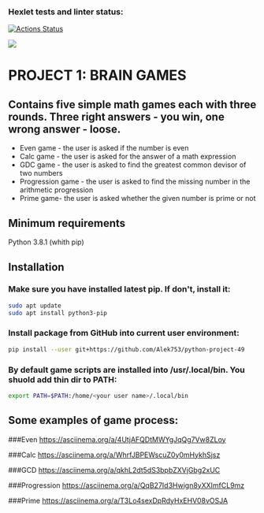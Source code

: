 ### Hexlet tests and linter status:
[![Actions Status](https://github.com/Alek753/python-project-49/workflows/hexlet-check/badge.svg)](https://github.com/Alek753/python-project-49/actions)

<a href="https://codeclimate.com/github/Alek753/python-project-49/maintainability"><img src="https://api.codeclimate.com/v1/badges/01099b6f06eb56df74a9/maintainability" /></a>

# PROJECT 1: BRAIN GAMES
## Contains five simple math games each with three rounds. Three right answers - you win, one wrong answer - loose.
* Even game - the user is asked if the number is even
* Calc game - the user is asked for the answer of a math expression
* GDC game - the user is asked to find the greatest common devisor of two numbers
* Progression game - the user is asked to find the missing number in the arithmetic progression
* Prime game- the user is asked whether the given number is prime or not

## Minimum requirements
Python 3.8.1 (whith pip)


## Installation
### Make sure you have installed latest pip. If don't, install it:
```bash
sudo apt update
sudo apt install python3-pip
```

### Install package from GitHub into current user environment:
```bash
pip install --user git+https://github.com/Alek753/python-project-49
```

### By default game scripts are installed into /usr/.local/bin. You shuold add thin dir to PATH:
```bash
export PATH=$PATH:/home/<your user name>/.local/bin
```

## Some examples of game process:

###Even
https://asciinema.org/a/4UtjAFQDtMWYgJqQg7Vw8ZLoy

###Calc
https://asciinema.org/a/WhrfJBPEWscuZ0y0mHykhSjsz

###GCD
https://asciinema.org/a/qkhL2dt5dS3bpbZXVjGbg2xUC

###Progression
https://asciinema.org/a/QqB27Id3Hwign8yXXImfCL9mz

###Prime
https://asciinema.org/a/T3Lo4sexDpRdyHxEHV08vOSJA
